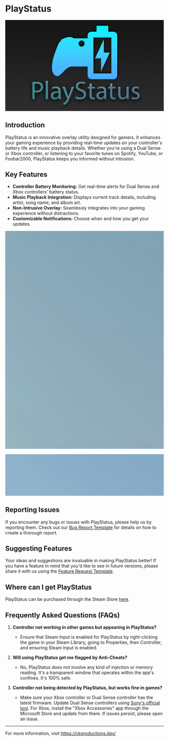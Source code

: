# PlayStatus

![](./Images/maincapsule.png)

## Introduction
PlayStatus is an innovative overlay utility designed for gamers. It enhances your gaming experience by providing real-time updates on your controller's battery life and music playback details. Whether you're using a Dual Sense or Xbox controller, or listening to your favorite tunes on Spotify, YouTube, or Foobar2000, PlayStatus keeps you informed without intrusion.

## Key Features
- **Controller Battery Monitoring:** Get real-time alerts for Dual Sense and Xbox controllers' battery status.
- **Music Playback Integration:** Displays current track details, including artist, song name, and album art.
- **Non-Intrusive Overlay:** Seamlessly integrates into your gaming experience without distractions.
- **Customizable Notifications:** Choose when and how you get your updates.

![](./Images/controller.gif)

![](./Images/music.gif)

## Reporting Issues
If you encounter any bugs or issues with PlayStatus, please help us by reporting them. Check out our [Bug Report Template](./BugReport-Template.md) for details on how to create a thorough report.

## Suggesting Features
Your ideas and suggestions are invaluable in making PlayStatus better! If you have a feature in mind that you'd like to see in future versions, please share it with us using the [Feature Request Template](./FeatureRequest-Template.md).

## Where can I get PlayStatus
PlayStatus can be purchased through the Steam Store [here](https://store.steampowered.com/app/2752040).

## Frequently Asked Questions (FAQs)
1. **Controller not working in other games but appearing in PlayStatus?**
   - Ensure that Steam Input is enabled for PlayStatus by right-clicking the game in your Steam Library, going to Properties, then Controller, and ensuring Steam Input is enabled.

2. **Will using PlayStatus get me flagged by Anti-Cheats?**
   - No, PlayStatus does not involve any kind of injection or memory reading. It's a transparent window that operates within the app's confines. It's 100% safe.

3. **Controller not being detected by PlayStatus, but works fine in games?**
   - Make sure your Xbox controller or Dual Sense controller has the latest firmware. Update Dual Sense controllers using [Sony's official tool](https://controller.dl.playstation.net/controller/lang/en/fwupdater.html). For Xbox, install the "Xbox Accessories" app through the Microsoft Store and update from there. If issues persist, please open an issue.

---

For more information, visit https://ckproductions.dev/
